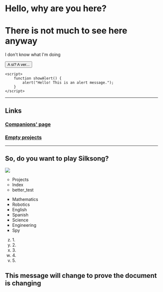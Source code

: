<!DOCTYPE html>

<html lang="en">
<head>
    <meta charset="UTF-8">
    <meta name="viewport" content="width=device-width, initial-scale=3.0">
    <title>Better Project</title>
	    <link rel="icon" href=
"file:///C:/Users/jfernandez14/Downloads/OIP.webp" 
          type="image/x-icon">
</head>
<body>
    <h1>Hello, why are you here?</h1>
	<h1>There is not much to see here anyway</h1>
	<p> I don't know what I'm doing </p>
    <button onclick="showAlert()">A si? A ver...</button>

    <script>
        function showAlert() {
            alert("Hello! This is an alert message.");
        }
    </script>

<!-- Hello, I-m a comment -->

<hr>

<h2><b> Links </b></h2>

 <h3>
<a href="https://nkg2056.github.io/Javascript/Index.html"> Companions' page </a> 
 </h3>
 <h3>
<a href="C:\Users\jfernandez14\Desktop\Codes_\Javascript\projects.html"> Empty projects </a> 
 </h3>
 
 <hr>

 <h2> So, do you want to play Silksong? </h2>
 <img src="C:\Users\jfernandez14\Downloads\hq2.jpg">
 
  <ul type="circle">
	<li>  Projects </li>
	 <li> Index </li>
	 <li> better_test </li>
 </ul>
 
 <ul type="square">
	<li>  Mathematics </li>
	 <li> Robotics </li>
	 <li> English </li>
	 <li> Spanish </li>
	 <li> Science </li> 
	 <li> Engineering </li>
	 <li> Spy </li>
 </ul>
<ol type="a" start="26" reversed>
	<li> 1. </li>
	<li> 2. </li>
	<li> 3. </li>
	<li> 4. </li>
	<li> 5. </li>
</ol>

<h2> This message will change to prove the document is changing </h2>



</body>
</html>
